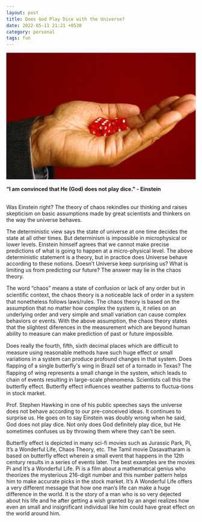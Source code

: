 ```yaml
---
layout: post
title: Does God Play Dice with the Universe?
date: 2022-05-11 21:21 +0530
category: personal
tags: fun
---
```

![The mascot](/images/dice3.jpg)

<p> <b>“I am convinced that He (God) does not play dice." - Einstein </b> </p>

<br>
Was Einstein right? The theory of chaos rekindles our thinking and raises skepticism on basic assumptions made by great scientists and thinkers on the way the universe behaves.

The deterministic view says the state of universe at one time decides the state at all other times. But determinism is impossible in microphysical or lower levels. Einstein himself agrees that we cannot make precise predictions of what is going to happen at a micro-physical level. The above deterministic statement is a theory, but in practice does Universe behave according to these notions. Doesn’t Universe keep surprising us? What is limiting us from predicting our future? The answer may lie in the chaos theory.

The word “chaos” means a state of confusion or lack of any order but in scientiﬁc context, the chaos theory is a noticeable lack of order in a system that nonetheless follows laws/rules. The chaos theory is based on the assumption that no matter how complex the system is, it relies on an underlying order and very simple and small variation can cause complex behaviors or events. With the above assumption, the chaos theory states that the slightest diferences in the measurement which are beyond human ability to measure can make prediction of past or future impossible.

Does really the fourth, ﬁfth, sixth decimal places which are difficult to measure using reasonable methods have such huge effect or small variations in a system can produce profound changes in that system. Does ﬂapping of a single butterﬂy's wing in Brazil set of a tornado in Texas? The ﬂapping of wing represents a small change in the system, which leads to chain of events resulting in large-scale phenomena. Scientists call this the butterﬂy effect. Butterﬂy effect inﬂuences weather patterns to ﬂuctua-tions in stock market.

Prof. Stephen Hawking in one of his public speeches says the universe does not behave according to our pre-conceived ideas. It continues to surprise us. He goes on to say Einstein was doubly wrong when he said, God does not play dice. Not only does God deﬁnitely play dice, but He sometimes confuses us by throwing them where they can't be seen.

Butterfly effect is depicted in many sci-fi movies such as Jurassic Park, Pi, It’s a Wonderful Life, Chaos Theory, etc. The Tamil movie Dasavatharam is based on butterfly effect wherein a small event that happens in the 12th century results in a series of events later. The best examples are the movies Pi and It’s a Wonderful Life. Pi is a film about a mathematical genius who theorizes the mysterious 216-digit number and this number pattern helps him to make accurate picks in the stock market. It’s A Wonderful Life offers a very different message that how one man’s life can make a huge difference in the world. It is the story of a man who is so very dejected about his life and he after getting a wish granted by an angel realizes how even an small and insignificant individual like him could have great effect on the world around him.

